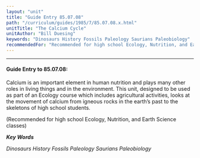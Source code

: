 ```yaml
---
layout: "unit"
title: "Guide Entry 85.07.08"
path: "/curriculum/guides/1985/7/85.07.08.x.html"
unitTitle: "The Calcium Cycle"
unitAuthor: "Bill Duesing"
keywords: "Dinosaurs History Fossils Paleology Saurians Paleobiology"
recommendedFor: "Recommended for high school Ecology, Nutrition, and Earth Science classes"
---
```

<body>
<hr/>
<h4>
Guide Entry to 85.07.08:
</h4>
Calcium is an important element in human nutrition and plays many other roles in living things and in the environment. This unit, designed to be used as part of an Ecology course which includes agricultural activities, looks at the movement of calcium from igneous rocks in the earth’s past to the skeletons of high school students.
<p>
(Recommended for high school Ecology, Nutrition, and Earth Science classes)
</p>
<p>
<b>
<i>
Key Words
</i>
</b>
<br/>
</p>
<p>
<i>
Dinosaurs History Fossils Paleology Saurians Paleobiology
</i>
</p>
</body>